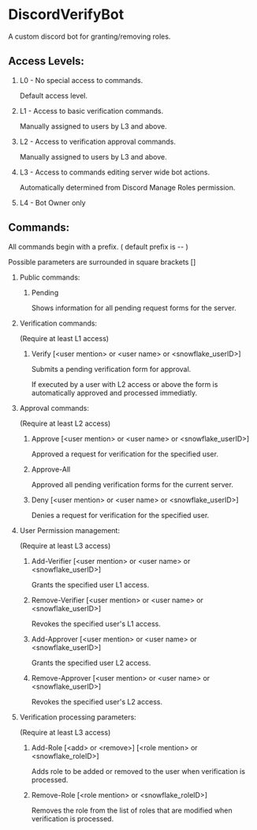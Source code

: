 # DiscordVerifyBot
A custom discord bot for granting/removing roles.

##	Access Levels:
1. 	L0 - No special access to commands.

	Default access level.
1. 	L1 - Access to basic verification commands.

	Manually assigned to users by L3 and above.
1. 	L2 - Access to verification approval commands.

	Manually assigned to users by L3 and above.
1.	L3 - Access to commands editing server wide bot actions.

	Automatically determined from Discord Manage Roles permission.

1.	L4 - Bot Owner only
	
##	Commands:

All commands begin with a prefix. ( default prefix is -- )

Possible parameters are surrounded in square brackets []
1.	Public commands:
	1.	Pending

		Shows information for all pending request forms for the server.

1.	Verification commands:

	(Require at least L1 access)
	1.	Verify [\<user mention> or \<user name> or \<snowflake_userID>]

		Submits a pending verification form for approval.

		If executed by a user with L2 access or above the form is automatically approved and processed immediatly.

1.	Approval commands:

	(Require at least L2 access)
	1.	Approve [\<user mention> or \<user name> or \<snowflake_userID>]

		Approved a request for verification for the specified user.

	1.	Approve-All

		Approved all pending verification forms for the current server.

	1.	Deny [\<user mention> or \<user name> or \<snowflake_userID>]

		Denies a request for verification for the specified user.

1.	User Permission management:

	(Require at least L3 access)
	1.	Add-Verifier [\<user mention> or \<user name> or \<snowflake_userID>]

		Grants the specified user L1 access.

	1.	Remove-Verifier [\<user mention> or \<user name> or \<snowflake_userID>]

		Revokes the specified user's L1 access.

	1.	Add-Approver [\<user mention> or \<user name> or \<snowflake_userID>]

		Grants the specified user L2 access.

	1.	Remove-Approver [\<user mention> or \<user name> or \<snowflake_userID>]

		Revokes the specified user's L2 access.

1.	Verification processing parameters:

	(Require at least L3 access)
	1.	Add-Role [\<add> or \<remove>] [\<role mention> or \<snowflake_roleID>]

		Adds role to be added or removed to the user when verification is processed.

	1.	Remove-Role [\<role mention> or \<snowflake_roleID>]

		Removes the role from the list of roles that are modified when verification is processed.
